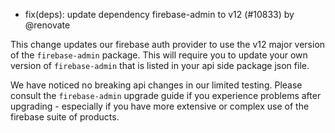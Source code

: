- fix(deps): update dependency firebase-admin to v12 (#10833) by @renovate

This change updates our firebase auth provider to use the v12 major version of the `firebase-admin` package. This will require you to update your own version of `firebase-admin` that is listed in your api side package json file.

We have noticed no breaking api changes in our limited testing. Please consult the `firebase-admin` upgrade guide if you experience problems after upgrading - especially if you have more extensive or complex use of the firebase suite of products. 

